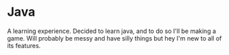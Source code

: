 Java
====

A learning experience. Decided to learn java, and to do so I'll be making a game. 
Will probably be messy and have silly things but hey I'm new to all of its features.
